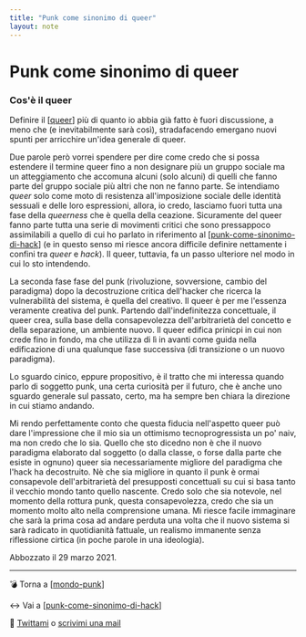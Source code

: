 ```yaml
---
title: "Punk come sinonimo di queer"
layout: note
---
```


# Punk come sinonimo di queer

### Cos'è il queer

Definire il [[queer]] più di quanto io abbia già fatto è fuori discussione, a meno che (e inevitabilmente sarà così), stradafacendo emergano nuovi spunti per arricchire un'idea generale di queer.

Due parole però vorrei spendere per dire come credo che si possa estendere il termine queer fino a non designare più un gruppo sociale ma un atteggiamento che accomuna alcuni (solo alcuni) di quelli che fanno parte del gruppo sociale più altri che non ne fanno parte. Se intendiamo *queer* solo come moto di resistenza all'imposizione sociale delle identità sessuali e delle loro espressioni, allora, io credo, lasciamo fuori tutta una fase della *queerness* che è quella della ceazione. Sicuramente del queer fanno parte tutta una serie di movimenti critici che sono pressappoco assimilabili a quello di cui ho parlato in riferimento al [[punk-come-sinonimo-di-hack]] (e in questo senso mi riesce ancora difficile definire nettamente i confini tra *queer* e *hack*). Il queer, tuttavia, fa un passo ulteriore nel modo in cui lo sto intendendo.

La seconda fase fase del punk (rivoluzione, sovversione, cambio del paradigma) dopo la decostruzione critica dell'hacker che ricerca la vulnerabilità del sistema, è quella del creativo. Il queer è per me l'essenza veramente creativa del punk. Partendo dall'indefinitezza concettuale, il queer crea, sulla base della consapevolezza dell'arbitrarietà del concetto e della separazione, un ambiente nuovo. Il queer edifica prinicpi in cui non crede fino in fondo, ma che utilizza di lì in avanti come guida nella edificazione di una qualunque fase successiva (di transizione o un nuovo paradigma).

Lo sguardo cinico, eppure propositivo, è il tratto che mi interessa quando parlo di soggetto punk, una certa curiosità per il futuro, che è anche uno sguardo generale sul passato, certo, ma ha sempre ben chiara la direzione in cui stiamo andando.

Mi rendo perfettamente conto che questa fiducia nell'aspetto queer può dare l'impressione che il mio sia un ottimismo tecnoprogressista un po' naiv, ma non credo che lo sia. Quello che sto dicedno non è che il nuovo paradigma elaborato dal soggetto (o dalla classe, o forse dalla parte che esiste in ognuno) queer sia necessariamente migliore del paradigma che l'hack ha decostruito. Nè che sia migliore in quanto il punk è ormai consapevole dell'arbitrarietà del presupposti concettuali su cui si basa tanto il vecchio mondo tanto quello nascente. Credo solo che sia notevole, nel momento della rottura punk, questa consapevolezza, credo che sia un momento molto alto nella comprensione umana. Mi riesce facile immaginare che sarà la prima cosa ad andare perduta una volta che il nuovo sistema si sarà radicato in quotidianità fattuale, un realismo immanente senza riflessione cirtica (in poche parole in una ideologia).

<p class="date">Abbozzato il 29 marzo 2021.</p>

<hr>

💣 Torna a [[mondo-punk]]

↔️ Vai a [[punk-come-sinonimo-di-hack]]

📧 [Twittami](https://twitter.com/ZulianiStph) o [scrivimi una mail](mailto:web@zulianis.eu)

[//begin]: # "Autogenerated link references for markdown compatibility"
[queer]: queer.md "Queer"
[punk-come-sinonimo-di-hack]: punk-come-sinonimo-di-hack.md "Punk come sinonimo di hack"
[mondo-punk]: mondo-punk.md "Mondo punk"
[//end]: # "Autogenerated link references"